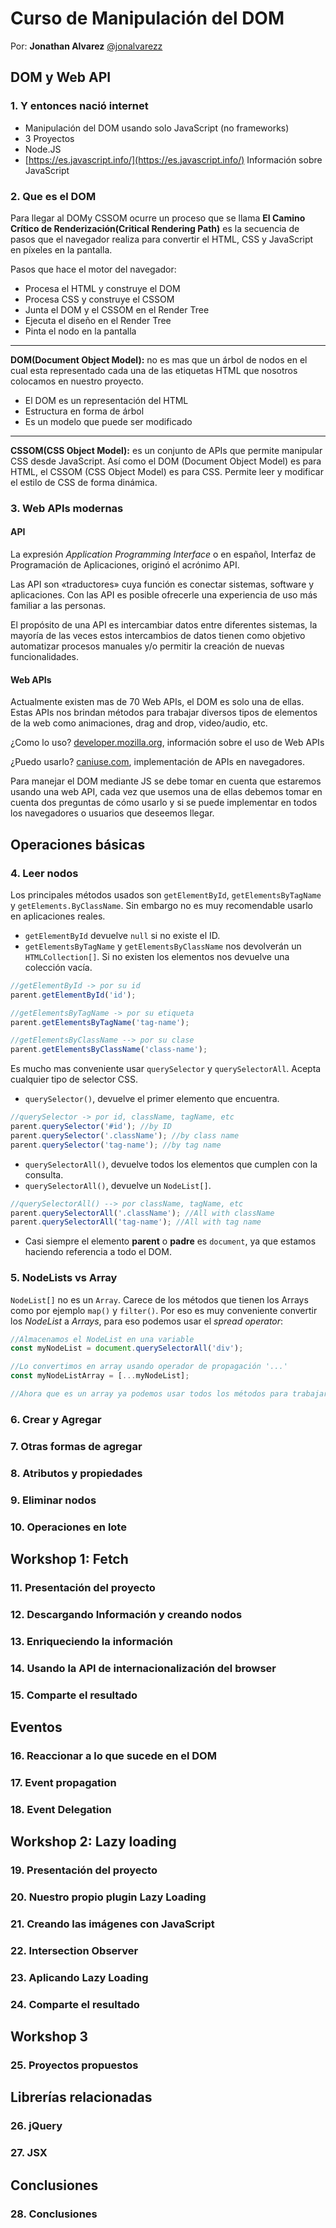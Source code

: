 # Curso de Manipulación del DOM

Por: **Jonathan Alvarez** [@jonalvarezz](twitter.com/jonalvarezz)

## DOM y Web API

### 1. Y entonces nació internet

- Manipulación del DOM usando solo JavaScript (no frameworks)
- 3 Proyectos
- Node.JS
- [https://es.javascript.info/](https://es.javascript.info/) Información sobre JavaScript

### 2. Que es el DOM

Para llegar al DOMy CSSOM ocurre un proceso que se llama **El Camino Crítico de Renderización(Critical Rendering Path)** es la secuencia de pasos que el navegador realiza para convertir el HTML, CSS y JavaScript en píxeles en la pantalla.

Pasos que hace el motor del navegador:

- Procesa el HTML y construye el DOM
- Procesa CSS y construye el CSSOM
- Junta el DOM y el CSSOM en el Render Tree
- Ejecuta el diseño en el Render Tree
- Pinta el nodo en la pantalla

---

**DOM(Document Object Model):** no es mas que un árbol de nodos en el cual esta representado cada una de las etiquetas HTML que nosotros colocamos en nuestro proyecto.

- El DOM es un representación del HTML
- Estructura en forma de árbol
- Es un modelo que puede ser modificado

---

**CSSOM(CSS Object Model):** es un conjunto de APIs que permite manipular CSS desde JavaScript. Así como el DOM (Document Object Model) es para HTML, el CSSOM (CSS Object Model) es para CSS. Permite leer y modificar el estilo de CSS de forma dinámica.

### 3. Web APIs modernas

#### API

La expresión *Application Programming Interface* o en español, Interfaz de Programación de Aplicaciones, originó el acrónimo API. 

Las API son «traductores» cuya función es conectar sistemas, software y aplicaciones. Con las API es posible ofrecerle una experiencia de uso más familiar a las personas.

El propósito de una API es intercambiar datos entre diferentes sistemas, la mayoría de las veces estos intercambios de datos tienen como objetivo automatizar procesos manuales y/o permitir la creación de nuevas funcionalidades.

#### Web APIs

Actualmente existen mas de 70 Web APIs, el DOM es solo una de ellas. Estas APIs nos brindan métodos para trabajar diversos tipos de elementos de la web como animaciones, drag and drop, video/audio, etc.

¿Como lo uso? [developer.mozilla.org](developer.mozilla.org), información sobre el uso de Web APIs

¿Puedo usarlo? [caniuse.com](caniuse.com), implementación de APIs en navegadores.

Para manejar el DOM mediante JS se debe tomar en cuenta que estaremos usando una web API, cada vez que usemos una de ellas debemos tomar en cuenta dos preguntas de cómo usarlo y si se puede implementar en todos los navegadores o usuarios que deseemos llegar.

## Operaciones básicas

### 4. Leer nodos

Los principales métodos usados son `getElementById`, `getElementsByTagName` y `getElements.ByClassName`. Sin embargo no es muy recomendable usarlo en aplicaciones reales.

- `getElementById` devuelve `null` si no existe el ID.
- `getElementsByTagName` y `getElementsByClassName` nos devolverán un `HTMLCollection[]`. Si no existen los elementos nos devuelve una colección vacía.

```js
//getElementById -> por su id
parent.getElementById('id');

//getElementsByTagName -> por su etiqueta
parent.getElementsByTagName('tag-name');

//getElementsByClassName --> por su clase
parent.getElementsByClassName('class-name');
```

Es mucho mas conveniente usar `querySelector` y `querySelectorAll`. Acepta cualquier tipo de selector CSS.

- `querySelector()`, devuelve el primer elemento que encuentra.

```js
//querySelector -> por id, className, tagName, etc
parent.querySelector('#id'); //by ID
parent.querySelector('.className'); //by class name
parent.querySelector('tag-name'); //by tag name
```

- `querySelectorAll()`, devuelve todos los elementos que cumplen con la consulta.
- `querySelectorAll()`, devuelve un `NodeList[]`.

```js
//querySelectorAll() --> por className, tagName, etc
parent.querySelectorAll('.className'); //All with className
parent.querySelectorAll('tag-name'); //All with tag name
```

- Casi siempre el elemento **parent** o **padre** es `document`, ya que estamos haciendo referencia a todo el DOM.

### 5. NodeLists vs Array

`NodeList[]` no es un `Array`. Carece de los métodos que tienen los Arrays como por ejemplo `map()` y `filter()`. Por eso es muy conveniente convertir los *NodeList* a *Arrays*, para eso podemos usar el *spread operator*:

```js
//Almacenamos el NodeList en una variable
const myNodeList = document.querySelectorAll('div');

//Lo convertimos en array usando operador de propagación '...'
const myNodeListArray = [...myNodeList];

//Ahora que es un array ya podemos usar todos los métodos para trabajar ocn el.
```

### 6. Crear y Agregar



### 7. Otras formas de agregar



### 8. Atributos y propiedades



### 9. Eliminar nodos

### 10. Operaciones en lote

## Workshop 1: Fetch

### 11. Presentación del proyecto

### 12. Descargando Información y creando nodos

### 13. Enriqueciendo la información

### 14. Usando la API de internacionalización del browser

### 15. Comparte el resultado

## Eventos

### 16. Reaccionar a lo que sucede en el DOM

### 17. Event propagation

### 18. Event Delegation

## Workshop 2: Lazy loading

### 19. Presentación del proyecto

### 20. Nuestro propio plugin Lazy Loading

### 21. Creando las imágenes con JavaScript

### 22. Intersection Observer

### 23. Aplicando Lazy Loading

### 24. Comparte el resultado

## Workshop 3

### 25. Proyectos propuestos

## Librerías relacionadas

### 26. jQuery

### 27. JSX

## Conclusiones

### 28. Conclusiones